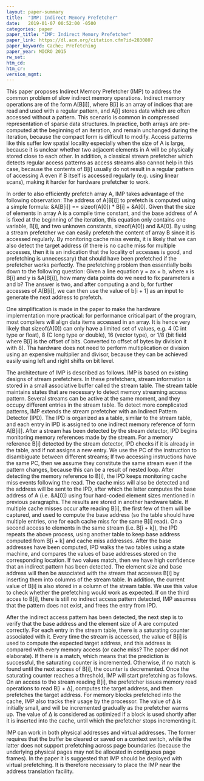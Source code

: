 ```yaml
---
layout: paper-summary
title:  "IMP: Indirect Memory Prefetcher"
date:   2019-01-07 00:52:00 -0500
categories: paper
paper_title: "IMP: Indirect Memory Prefetcher"
paper_link: https://dl.acm.org/citation.cfm?id=2830807
paper_keyword: Cache; Prefetching
paper_year: MICRO 2015
rw_set: 
htm_cd: 
htm_cr: 
version_mgmt: 
---
```


This paper proposes Indirect Memory Prefetcher (IMP) to address the common problem of slow indirect memory operations. 
Indirect memory operations are of the form A\[B\[i\]\], where B\[i\] is an array of indices that are read and used 
with a regular pattern, and A\[i\] stores data which are often accessed without a pattern. This scenario is common in 
compressed representation of sparse data structures. In practice, both arrays are pre-computed at the beginning of
an iteration, and remain unchanged during the iteration, because the compact form is difficult to modify. Access patterns 
like this suffer low spatial locality especially when the size of A is large, because it is unclear whether two adjacent 
elements in A will be physically stored close to each other. In addition, a classical stream prefetcher which detects 
regular access patterns as access streams also cannot help in this case, because the contents of B\[i\] usually do not result 
in a regular pattern of accessing A even if B itself is accessed regularly (e.g. using linear scans), making it harder for 
hardware prefetcher to work. 
 
In order to also efficiently prefetch array A, IMP takes advantage of the following observation: The address of 
A\[B\[i\]\] to prefetch is computed using a simple formula: &A\[B\[i\]\] == sizeof(A\[0\]) * B\[i\] + &A\[0\]. 
Given that the size of elements in array A is a compile time constant, and the base address of A is fixed at the beginning
of the iteration, this equation only contains one variable, B\[i\], and two unknown constants, sizeof(A\[0\]) and &A\[0\].
By using a stream prefetcher we can easily prefetch the content of array B since it is accessed regularly. By
monitoring cache miss events, it is likely that we can also detect the target address (if there is no cache miss for multiple
accesses, then it is an indication that the locality of accesses is good, and prefetching is unnecessary) that should have 
been prefetched if the prefetcher works perfectly. The prefetching problem then essentially boils down to the following question: 
Given a line equation y = ax + b, where x is B\[i\] and y is &A\[B\[i\]\], how many data points do we need to fix parameters
a and b? The answer is two, and after computing a and b, for further accesses of A\[B\[i\]\], we can then use the 
value of b\[i + 1\] as an input to generate the next address to prefetch.

One simplification is made in the paper to make the hardware implementation more practical: for performance critical
part of the program, most compilers will align data items accessed in an array. It is hence very likely that sizeof(A\[0\]) 
can only have a limited set of values, e.g. 4 (C int type or float), 8 (C long type or double), 16 (vector type), or 1/8 (bit field
where B\[i\] is the offset of bits. Converted to offset of bytes by division it with 8). Tha hardware does not need to perform
multiplication or division using an expensive multiplier and divisor, because they can be achieved easily using left
and right shifts on bit level. 

The architecture of IMP is described as follows. IMP is based on existing designs of stream prefetchers. In these prefetchers,
stream information is stored in a small associative buffer called the stream table. The stream table maintains states that
are necessary to detect memory streaming access pattern. Several streams can be active at the same moment, and they occupy
different entries in the stream table. To detect more complicated patterns, IMP extends the stream prefetcher with an Indirect
Pattern Detector (IPD). The IPD is organized as a table, similar to the stream table, and each entry in IPD is assigned to 
one indirect memory reference of form A\[B\[i\]\]. After a stream has been detected by the stream detector, IPD begins monitoring
memory references made by the stream. For a memory reference B\[i\] detected by the stream detector, IPD checks if it is already in
the table, and if not assigns a new entry. We use the PC of the instruction to disambiguate between different streams; If 
two accessing instructions have the same PC, then we assume they constitute the same stream even if the pattern changes, 
because this can be a result of nested loop. After detecting the memory reference to B\[i\], the IPD keeps monitoring 
cache miss events following the read. The cache miss will also be detected and the address will be sent to the IPD, after which
the latter computes the base address of A (i.e. &A\[0\]) using four hard-coded element sizes mentioned in previous paragraphs. 
The results are stored in another hardware table. If multiple cache misses occur afte reading B\[i\], the first few of them will
be captured, and used to compute the base address (so the table should have multiple entries, one for each cache miss
for the same B\[i\] read). On a second access to elements in the same stream (i.e. B\[i + k\]), the IPD repeats the 
above process, using another table to keep base address computed from B\[i + k\] and cache miss addresses. After the
base addresses have been computed, IPD walks the two tables using a state machine, and compares the values of base addresses
stored on the corresponding location. If two values match, then we have high confidence that an indirect pattern has been 
detected. The element size and base address will then be associated with the stream that accesses B\[i\] by inserting them 
into columns of the stream table. In addition, the current value of B\[i\] is also stored in a column of the stream table. 
We use this value to check whether the prefetching would work as expected. If on the third acces to B\[i\], there is still
no indirect access pattern detected, IMP assumes that the pattern does not exist, and frees the entry from IPD.

After the indirect access pattern has been detected, the next step is to verify that the base address and the element size
of A are computed correctly. For each entry in the stream table, there is a saturating counter associated with it. Every time
the stream is accessed, the value of B\[i\] is used to compute the expected target address, and this address is compared with
every memory access (or cache miss? The paper did not elaborate). If there is a match, which means that the prediction is 
successful, the saturating counter is incremented. Otherwise, if no match is found until the next access of B\[i\], the 
counter is decremented. Once the saturating counter reaches a threshold, IMP will start prefetching as follows. On an 
access to the stream reading B\[i\], the prefetcher issues memory read operations to read B\[i + &Delta;\], computes the 
target address, and then prefetches the target address. For memory blocks prefetched into the cache, IMP also tracks their
usage by the processor. The value of &Delta; is initially small, and will be incremented gradually as the prefetcher warms up. 
The value of &Delta; is considered as optimized if a block is used shortly after it is inserted into the cache, until which 
the prefetcher stops incrementing it.

IMP can work in both physical addresses and virtual addresses. The former requires that the buffer be cleared or saved on
a context switch, while the latter does not support prefetching across page boundaries (because the underlying physical 
pages may not be allocated in contiguous page frames). In the paper it is suggested that IMP should be deployed with
virtual prefetching. It is therefore necessary to place the IMP near the address translation facility.